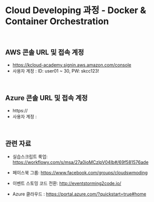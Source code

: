 #  Cloud Developing 과정 - Docker & Container Orchestration

<br/>

## AWS 콘솔 URL 및 접속 계정
- https://kcloud-academy.signin.aws.amazon.com/console
- 사용자 계정 : ID: user01 ~ 30, PW: skcc123!

<br/>

## Azure 콘솔 URL 및 접속 계정
- https://
- 사용자 계정 : 

<br/>

## 관련 자료

- 실습스크립트 룩업:
https://workflowy.com/s/msa/27a0ioMCzlpV04Ib#/69f581576ade

- 페이스북 그룹: 
https://www.facebook.com/groups/cloudswmoding  

- 이벤트 스토밍 코드 전환: 
http://eventstorming2code.io/  

- Azure 클라우드 : 
https://portal.azure.com/?quickstart=true#home

<br/>
